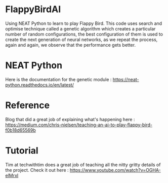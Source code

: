 # FlappyBirdAI 
Using NEAT Python to learn to play Flappy Bird. This code uses search and optimise technique called a genetic algorithm which creates a particular number of random configurations, the best configuration of them is used to create the next generation of neural networks, as we repeat the process, again and again, we observe that the performance gets better. 

# NEAT Python
Here is the documentation for the genetic module : https://neat-python.readthedocs.io/en/latest/

# Reference
Blog that did a great job of explaining what's happening here : https://medium.com/chris-nielsen/teaching-an-ai-to-play-flappy-bird-f0b18d65569b

# Tutorial
Tim at techwithtim does a great job of teaching all the nitty gritty details of the project.
Check it out here : https://www.youtube.com/watch?v=OGHA-elMrxI
